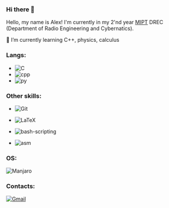 ### Hi there 👋
Hello, my name is Alex! I'm currently in my 2'nd year [MIPT](https://en.wikipedia.org/wiki/Moscow_Institute_of_Physics_and_Technology) DREC (Department of Radio Engineering and Cybernatics).

🌱 I’m currently learning C++, physics, calculus

### Langs:
* ![C](https://img.shields.io/badge/c-%2300599C.svg?style=for-the-badge&logo=c&logoColor=white)
* ![cpp](https://img.shields.io/badge/C%2B%2B-00599C?style=for-the-badge&logo=c%2B%2B&logoColor=white)
* ![py](https://img.shields.io/badge/Python-3776AB?style=for-the-badge&logo=python&logoColor=white)

### Other skills:
* ![Git](https://img.shields.io/badge/git-%23F05033.svg?style=for-the-badge&logo=git&logoColor=white)

* ![LaTeX](https://img.shields.io/badge/latex-%23008080.svg?style=for-the-badge&logo=latex&logoColor=white)

* ![bash-scripting](https://img.shields.io/badge/GNU%20Bash-4EAA25?style=for-the-badge&logo=GNU%20Bash&logoColor=white)

* ![asm](https://img.shields.io/static/v1?style=for-the-badge&label=&message=x86-64%20assembly&color=blue)
### OS:
![Manjaro](https://img.shields.io/badge/Manjaro-35BF5C?style=for-the-badge&logo=Manjaro&logoColor=white)

### Contacts: 
[![Gmail](https://img.shields.io/badge/Gmail-D14836?style=for-the-badge&logo=gmail&logoColor=white)](mailto:alex.rom23@mail.ru)

<!--
**ajlekcahdp4/ajlekcahdp4** is a ✨ _special_ ✨ repository because its `README.md` (this file) appears on your GitHub profile.

Here are some ideas to get you started:

- 🔭 I’m currently working on ...
- 🌱 I’m currently learning ...
- 👯 I’m looking to collaborate on ...
- 🤔 I’m looking for help with ...
- 💬 Ask me about ...
- 📫 How to reach me: ...
- 😄 Pronouns: ...
- ⚡ Fun fact: ...
-->
